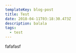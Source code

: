 ```yaml
---
templateKey: blog-post
title: Test
date: 2018-04-11T03:18:30.473Z
description: balala
tags:
  - test
---
```

fafafasf
